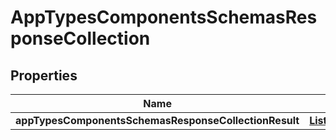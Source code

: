 # AppTypesComponentsSchemasResponseCollection

## Properties
Name | Type | Description | Notes
------------ | ------------- | ------------- | -------------
**appTypesComponentsSchemasResponseCollectionResult** | [**List&lt;AppTypes&gt;**](AppTypes.md) |  |  [optional]
